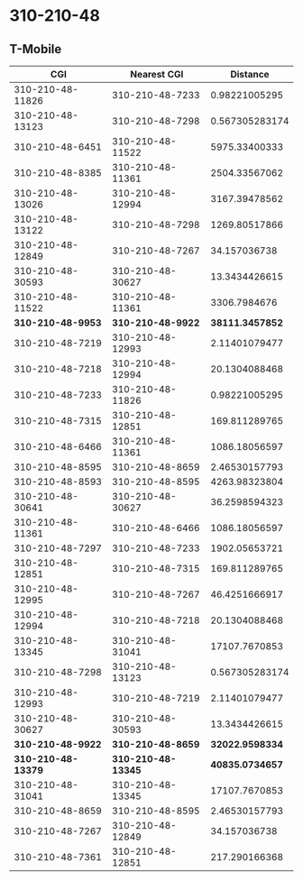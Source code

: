 # 310-210-48
## T-Mobile


| CGI | Nearest CGI | Distance |
|-----|-------------|----------|
| 310-210-48-11826 | 310-210-48-7233 | 0.98221005295 |
| 310-210-48-13123 | 310-210-48-7298 | 0.567305283174 |
| 310-210-48-6451 | 310-210-48-11522 | 5975.33400333 |
| 310-210-48-8385 | 310-210-48-11361 | 2504.33567062 |
| 310-210-48-13026 | 310-210-48-12994 | 3167.39478562 |
| 310-210-48-13122 | 310-210-48-7298 | 1269.80517866 |
| 310-210-48-12849 | 310-210-48-7267 | 34.157036738 |
| 310-210-48-30593 | 310-210-48-30627 | 13.3434426615 |
| 310-210-48-11522 | 310-210-48-11361 | 3306.7984676 |
| **310-210-48-9953** | **310-210-48-9922** | **38111.3457852** |
| 310-210-48-7219 | 310-210-48-12993 | 2.11401079477 |
| 310-210-48-7218 | 310-210-48-12994 | 20.1304088468 |
| 310-210-48-7233 | 310-210-48-11826 | 0.98221005295 |
| 310-210-48-7315 | 310-210-48-12851 | 169.811289765 |
| 310-210-48-6466 | 310-210-48-11361 | 1086.18056597 |
| 310-210-48-8595 | 310-210-48-8659 | 2.46530157793 |
| 310-210-48-8593 | 310-210-48-8595 | 4263.98323804 |
| 310-210-48-30641 | 310-210-48-30627 | 36.2598594323 |
| 310-210-48-11361 | 310-210-48-6466 | 1086.18056597 |
| 310-210-48-7297 | 310-210-48-7233 | 1902.05653721 |
| 310-210-48-12851 | 310-210-48-7315 | 169.811289765 |
| 310-210-48-12995 | 310-210-48-7267 | 46.4251666917 |
| 310-210-48-12994 | 310-210-48-7218 | 20.1304088468 |
| 310-210-48-13345 | 310-210-48-31041 | 17107.7670853 |
| 310-210-48-7298 | 310-210-48-13123 | 0.567305283174 |
| 310-210-48-12993 | 310-210-48-7219 | 2.11401079477 |
| 310-210-48-30627 | 310-210-48-30593 | 13.3434426615 |
| **310-210-48-9922** | **310-210-48-8659** | **32022.9598334** |
| **310-210-48-13379** | **310-210-48-13345** | **40835.0734657** |
| 310-210-48-31041 | 310-210-48-13345 | 17107.7670853 |
| 310-210-48-8659 | 310-210-48-8595 | 2.46530157793 |
| 310-210-48-7267 | 310-210-48-12849 | 34.157036738 |
| 310-210-48-7361 | 310-210-48-12851 | 217.290166368 |
